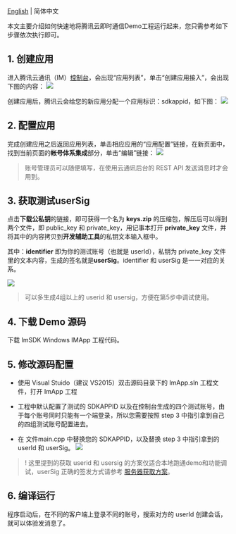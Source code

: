 [English](./README.md) | 简体中文

本文主要介绍如何快速地将腾讯云即时通信Demo工程运行起来，您只需参考如下步骤依次执行即可。

## 1. 创建应用
进入腾讯云通讯（IM）[控制台](https://console.cloud.tencent.com/avc)，会出现“应用列表”，单击“创建应用接入”，会出现下图的内容：
![](https://main.qcloudimg.com/raw/27314e92cd2972a8eada8cfba4055ac6.png)

创建应用后，腾讯云会给您的新应用分配一个应用标识：sdkappid，如下图：
![](https://main.qcloudimg.com/raw/a2c23af3e5a969ff15a6f6fc6889b5d4.png)

## 2. 配置应用
完成创建应用之后返回应用列表，单击相应应用的“应用配置”链接，在新页面中，找到当前页面的**帐号体系集成**部分，单击“编辑”链接：
![](https://main.qcloudimg.com/raw/4e3d70639adf628f90e9d69cc683c423.png)

>账号管理员可以随便填写，在使用云通讯后台的 REST API 发送消息时才会用到。

## 3. 获取测试userSig
点击**下载公私钥**的链接，即可获得一个名为 **keys.zip** 的压缩包，解压后可以得到两个文件，即 public_key 和 private_key，用记事本打开 **private_key** 文件，并将其中的内容拷贝到**开发辅助工具**的私钥文本输入框中。

其中：**identifier** 即为你的测试账号（也就是 userId），私钥为 private_key 文件里的文本内容，生成的签名就是**userSig**。identifier 和 userSig 是一一对应的关系。

![](https://main.qcloudimg.com/raw/a1b9bb35760e1e52825c754bd3ef9a52.png)

> 可以多生成4组以上的 userid 和 usersig，方便在第5步中调试使用。


## 4. 下载 Demo 源码
下载 ImSDK Windows IMApp 工程代码。


## 5. 修改源码配置
- 使用 Visual Stuido（建议 VS2015）双击源码目录下的 ImApp.sln 工程文件，打开 ImApp 工程

- 工程中默认配置了测试的 SDKAPPID 以及在控制台生成的四个测试账号，由于每个账号同时只能有一个端登录，所以您需要按照 step 3 中指引拿到自己的四组测试账号配置进去。

- 在 文件main.cpp 中替换您的 SDKAPPID，以及替换 step 3 中指引拿到的 userId 和 userSig。
![](https://main.qcloudimg.com/raw/3440cb91cac41c6e84b584fdb2c8543f.png)

> ! 这里提到的获取 userid 和 usersig 的方案仅适合本地跑通demo和功能调试，userSig 正确的签发方式请参考 [服务器获取方案](https://cloud.tencent.com/document/product/269/1507)。

## 6. 编译运行
程序启动后，在不同的客户端上登录不同的账号，搜索对方的 userId 创建会话，就可以体验发消息了。